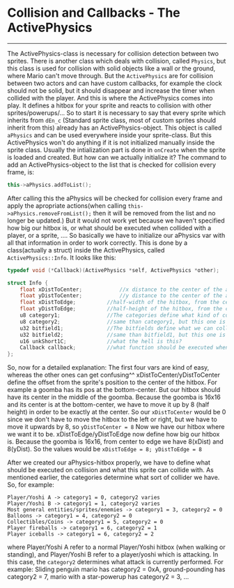 # Collision and Callbacks - The ActivePhysics
___

The ActivePhysics-class is necessary for collision detection between two sprites. There is another class which deals with collision, called ``Physics``, but this class is used
for collision with solid objects like a wall or the ground, where Mario can't move through. But the ``ActivePhysics`` are for collision between two actors and can have custom 
callbacks, for example the clock should not be solid, but it should disappear and increase the timer when collided with the player. And this is where the ActivePhysics comes into
play. It defines a hitbox for your sprite and reacts to collision with other sprites/powerups/...
So to start it is necessary to say that every sprite which inherits from ``dEn_c`` (Standard sprite class, most of custom sprites should inherit from this) already has an ActivePhysics-object.
This object is called ``aPhysics`` and can be used everywhere inside your sprite-class. But this ActivePhysics won't do anything if it is not initialized manually inside the sprite class. 
Usually the intialization part is done in ``onCreate`` when the sprite is loaded and created. But how can we actually initialize it?
The command to add an ActivePhysics-object to the list that is checked for collision every frame, is:
```c++
this->aPhysics.addToList();
```

After calling this the aPhysics will be checked for collision every frame and apply the apropriate actions(when calling ``this->aPhysics.removeFromList();`` then it will be removed from the list and no longer be updated.)
But it would not work yet because we haven't specified how big our hitbox is, or what should be executed when collided with a player, or a sprite, ....
So basically we have to initialize our aPhysics var with all that information in order to work correctly. This is done by a class(actually a struct) inside the ActivePhysics, called ``ActivePhysics::Info``. It looks like this:

```c++
typedef void (*Callback)(ActivePhysics *self, ActivePhysics *other);		//This declares "Callback" as a pointer to a function which takes two ActivePhysics-pointers as parameters

struct Info {
	float xDistToCenter;			//x distance to the center of the aPhysics-hitbox, relative to sprite's pos.x
	float yDistToCenter;			//y distance to the center of the aPhysics-hitbox, relative to sprite's pos.y
	float xDistToEdge;			//half-width of the hitbox, from the center to the edge
	float yDistToEdge;			//half-height of the hitbox, from the center to the edge
	u8 category1;				//The categories define what kind of collider the sprite has (act like a player, like an enemy, like an object(e.g. fireball)
	u8 category2;				//same than category1, but this one is just used when category1 is equal to 1, which means this sprite acts like a player
	u32 bitfield1;				//The bitfields define what we can collide with, so should it react to fireball-collision, can be eaten by yoshi(collision with tongue)
	u32 bitfield2;				//same than bitfield1, but this one is just used when category1 is equal to 1, which means this sprite acts like a player
	u16 unkShort1C;				//what the hell is this? 
	Callback callback;			//what function should be executed when a collision occurs? This is a ``Callback`` (see above -> function pointer)
};
```

So, now for a detailed explanation:
The first four vars are kind of easy, whereas the other ones can get confusing^^
xDistToCenter/yDistToCenter define the offset from the sprite's position to the center of the hitbox. For example a goomba has its pos at the bottom-center. But our hitbox should have its center in the middle of the 
goomba. Because the goomba is 16x16 and its center is at the bottom-center, we have to move it up by 8 (half height) in order to be exactly at the center. So our ``xDistToCenter`` would be 0 since we don't have to move
the hitbox to the left or right, but we have to move it upwards by 8, so ``yDistToCenter = 8``
Now we have our hitbox where we want it to be. xDistToEdge/yDistToEdge now define how big our hitbox is. Because the goomba is 16x16, from center to edge we have 8(xDist) and 8(yDist). So the values would be
``xDistToEdge = 8; yDistToEdge = 8``

After we created our aPhysics-hitbox properly, we have to define what should be executed on collision and what this sprite can collide with. 
As mentioned earlier, the categories determine what sort of collider we have. So, for example:
```
Player/Yoshi A -> category1 = 0, category2 varies
Player/Yoshi B -> category1 = 1, category2 varies
Most general entities/sprites/enemies -> category1 = 3, category2 = 0
Balloons -> category1 = 4, category2 = 0
Collectibles/Coins -> category1 = 5, category2 = 0
Player fireballs -> category1 = 6, category2 = 1
Player iceballs -> category1 = 6, category2 = 2
```
where Player/Yoshi A refer to a normal Player/Yoshi hitbox (when walking or standing), and Player/Yoshi B refer to a player/yoshi which is attacking. In this case, the ``category2`` determines what attack is currently 
performed. For example: Sliding penguin mario has category2 = 0xA, ground-pounding has category2 = 7, mario with a star-powerup has category2 = 3, ...
